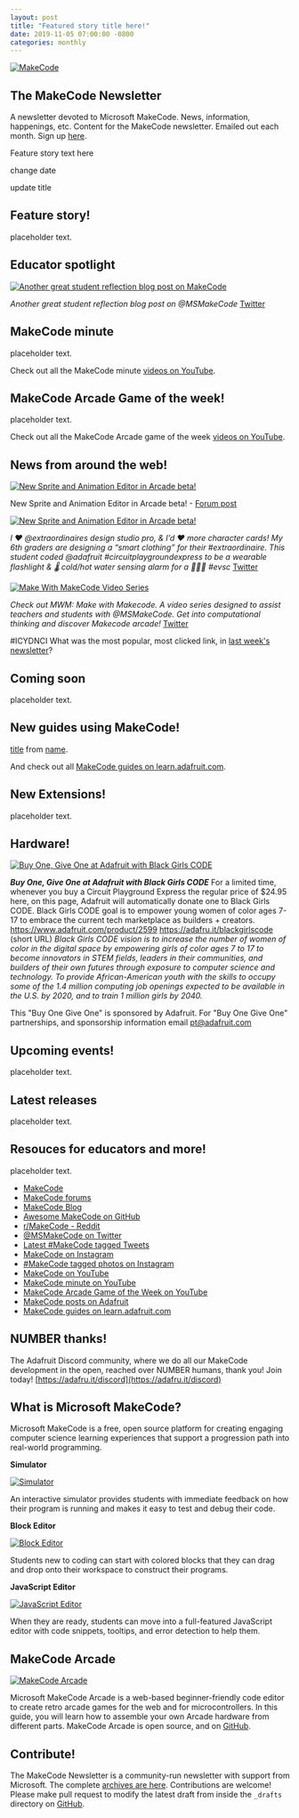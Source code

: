 ```yaml
---
layout: post
title: "Featured story title here!"
date: 2019-11-05 07:00:00 -0800
categories: monthly
---
```


[![MakeCode](/assets/08142019/hero.png)](https://www.makecode.com)

## The MakeCode Newsletter
A newsletter devoted to Microsoft MakeCode. News, information, happenings, etc. Content for the MakeCode newsletter. Emailed out each month. Sign up [here](https://www.adafruitdaily.com/).

Feature story text here

change date

update title

## Feature story!

placeholder text.

## Educator spotlight

[![Another great student reflection blog post on MakeCode](/assets/11052019/mr_isaacs.jpg)](https://jojogamedesign.blogspot.com/2019/10/code.html)

_Another great student reflection blog post on @MSMakeCode_ [Twitter](https://twitter.com/mr_isaacs/status/1181639131748806656)

## MakeCode minute

placeholder text.

Check out all the MakeCode minute [videos on YouTube](https://www.youtube.com/playlist?list=PLjF7R1fz_OOU5gFO10qxLlbtN0YzZTyvk).

## MakeCode Arcade Game of the week!

placeholder text.

Check out all the MakeCode Arcade game of the week [videos on YouTube](https://www.youtube.com/playlist?list=PLjF7R1fz_OOUpC_QY_Y5CmPKm-a5Cg4Qo).

## News from around the web!

[![New Sprite and Animation Editor in Arcade beta!](/assets/11052019/mca_beta_sprite_b.gif)](https://forum.makecode.com/t/announcement-new-sprite-and-animation-editor-in-arcade-beta/601)

New Sprite and Animation Editor in Arcade beta! - [Forum post](https://forum.makecode.com/t/announcement-new-sprite-and-animation-editor-in-arcade-beta/601)


[![New Sprite and Animation Editor in Arcade beta!](/assets/11052019/sensenbrenner.jpeg)](https://twitter.com/k_sensenbrenner/status/1181740713509343232)

_I ❤️ @extraordinaires design studio pro, & I’d ❤️ more character cards! My 6th graders are designing a “smart clothing” for their #extraordinaire. This student coded @adafruit #circuitplaygroundexpress to be a wearable flashlight & 🌡 cold/hot water sensing alarm for a 🧜🏾‍♂️ #evsc_ [Twitter](https://twitter.com/k_sensenbrenner/status/1181740713509343232)

[![Make With MakeCode Video Series](/assets/11052019/mwm.jpg)](https://twitter.com/AlphaBalzer/status/1183631483539316741)

_Check out MWM: Make with Makecode. A video series designed to assist teachers and students with @MSMakeCode. Get into computational thinking and discover Makecode arcade!_ [Twitter](https://twitter.com/AlphaBalzer/status/1183631483539316741)

#ICYDNCI What was the most popular, most clicked link, in [last week's newsletter](https://link)?

## Coming soon

placeholder text.

## New guides using MakeCode!

[title](url) from [name](url).

And check out all [MakeCode guides on learn.adafruit.com](https://learn.adafruit.com/search?q=makecode).

## New Extensions!

placeholder text.

## Hardware!

[![Buy One, Give One at Adafruit with Black Girls CODE](/assets/11052019/bgc.jpg)](https://www.adafruit.com/product/2599)

***Buy One, Give One at Adafruit with Black Girls CODE***
For a limited time, whenever you buy a Circuit Playground Express the regular price of $24.95 here, on this page, Adafruit will automatically donate one to Black Girls CODE. Black Girls CODE goal is to empower young women of color ages 7-17 to embrace the current tech marketplace as builders + creators.
https://www.adafruit.com/product/2599
https://adafru.it/blackgirlscode (short URL)
_Black Girls CODE vision is to increase the number of women of color in the digital space by empowering girls of color ages 7 to 17 to become innovators in STEM fields, leaders in their communities, and builders of their own futures through exposure to computer science and technology. To provide African-American youth with the skills to occupy some of the 1.4 million computing job openings expected to be available in the U.S. by 2020, and to train 1 million girls by 2040._

This "Buy One Give One" is sponsored by Adafruit. For "Buy One Give One" partnerships, and sponsorship information email pt@adafruit.com

## Upcoming events!

placeholder text.

## Latest releases

placeholder text.

## Resouces for educators and more!

placeholder text.

* [MakeCode](https://www.microsoft.com/en-us/makecode/)
* [MakeCode forums](https://forum.makecode.com/)
* [MakeCode Blog](https://makecode.com/blog)
* [Awesome MakeCode on GitHub](https://github.com/adafruit/awesome-makecode/blob/master/README.md)
* [r/MakeCode - Reddit](https://www.reddit.com/r/MakeCode/)
* [@MSMakeCode on Twitter](https://twitter.com/MSMakeCode)
* [Latest #MakeCode tagged Tweets](https://twitter.com/search?q=%23makecode&src=typed_query&f=live)
* [MakeCode on Instagram](https://www.instagram.com/makecode/)
* [#MakeCode tagged photos on Instagram](https://www.instagram.com/explore/tags/makecode/)
* [MakeCode on YouTube](https://www.youtube.com/channel/UCye7YlvFUUQ1dSy0WZZ1T_Q)
* [MakeCode minute on YouTube](https://www.youtube.com/playlist?list=PLjF7R1fz_OOU5gFO10qxLlbtN0YzZTyvk)
* [MakeCode Arcade Game of the Week on YouTube](https://www.youtube.com/playlist?list=PLjF7R1fz_OOUpC_QY_Y5CmPKm-a5Cg4Qo)
* [MakeCode posts on Adafruit](https://blog.adafruit.com/category/makecode/)
* [MakeCode guides on learn.adafruit.com](https://learn.adafruit.com/search?q=makecode)

## NUMBER thanks!

The Adafruit Discord community, where we do all our MakeCode development in the open, reached over NUMBER humans, thank you! Join today! [https://adafru.it/discord](https://adafru.it/discord)

## What is Microsoft MakeCode?
Microsoft MakeCode is a free, open source platform for creating engaging computer science learning experiences that support a progression path into real-world programming.

**Simulator**

[![Simulator](/assets/08142019/81419sim.jpg)](https://www.microsoft.com/en-us/makecode/about)

An interactive simulator provides students with immediate feedback on how their program is running and makes it easy to test and debug their code.

**Block Editor**

[![Block Editor](/assets/08142019/81419block.jpg)](https://www.microsoft.com/en-us/makecode/about)

Students new to coding can start with colored blocks that they can drag and drop onto their workspace to construct their programs.

**JavaScript Editor**

[![JavaScript Editor](/assets/08142019/81419jsed.jpg)](https://www.microsoft.com/en-us/makecode/about)

When they are ready, students can move into a full-featured JavaScript editor with code snippets, tooltips, and error detection to help them.

## MakeCode Arcade

[![MakeCode Arcade](/assets/08142019/arcade.png)](https://arcade.makecode.com/)

Microsoft MakeCode Arcade is a web-based beginner-friendly code editor to create retro arcade games for the web and for microcontrollers. In this guide, you will learn how to assemble your own Arcade hardware from different parts. MakeCode Arcade is open source, and on [GitHub](https://github.com/microsoft/pxt-arcade).

## Contribute!

The MakeCode Newsletter is a community-run newsletter with support from Microsoft. The complete [archives are here](https://www.adafruitdaily.com/category/makecode/). Contributions are welcome! Please make pull request to modify the latest draft from inside the `_drafts` directory on [GitHub](https://github.com/adafruit/makecode-newsletter/tree/master/_drafts).
